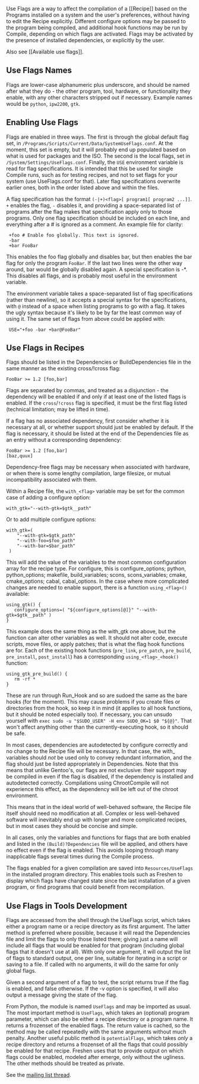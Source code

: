 Use Flags are a way to affect the compilation of a [[Recipe]] based on the Programs installed on a system and the user's preferences, without having to edit the Recipe explicitly.  Different configure options may be passed to the program being compiled, and additional hook functions may be run by Compile, depending on which flags are activated.  Flags may be activated by the presence of installed dependencies, or explicitly by the user.

Also see [[Available use flags]].

## Use Flags Names

Flags are lower-case alphanumeric plus underscore, and should be named
after what they do - the other program, tool, hardware, or
functionality they enable, with any other characters stripped out if
necessary. Example names would be `python`, `ipw2200`, `gtk`.

## Enabling Use Flags

Flags are enabled in three ways. The first is through the global
default flag set, in
`/Programs/Scripts/Current/Data/SystemUseFlags.conf`. At the moment,
this set is empty, but it will probably end up populated based on what
is used for packages and the ISO. The second is the local flags, set
in `/System/Settings/UseFlags.conf`. Finally, the `USE` environment
variable is read for flag specifications. It is intended that this be
used for single Compile runs, such as for testing recipes, and not to
set flags for your system (use UseFlags.conf for that). Later flag
specifications overwrite earlier ones, both in the order listed above
and within the files.

A flag specification has the format `(-|+)<flag>[ program1[ program2
...]]`. `+` enables the flag, `-` disables it, and providing a
space-separated list of programs after the flag makes that
specification apply only to those programs. Only one flag
specification should be included on each line, and everything after a #
is ignored as a comment. An example file for clarity:

```
 +foo # Enable foo globally. This text is ignored.
 -bar
 +bar FooBar
```

This enables the foo flag globally and disables bar, but then enables
the bar flag for only the program `FooBar`. If the last two lines were
the other way around, bar would be globally disabled again. A special
specification is -*. This disables all flags, and is probably most
useful in the environment variable.

The environment variable takes a space-separated list of flag
specifications (rather than newline), so it accepts a special syntax
for the specifications, with `@` instead of a space when listing
programs to go with a flag. It takes the ugly syntax because it's
likely to be by far the least common way of using it. The same set of
flags from above could be applied with:

```
 USE="+foo -bar +bar@FooBar"
```

## Use Flags in Recipes

Flags should be listed in the Dependencies or BuildDependencies file
in the same manner as the existing cross/!cross flag:

```
FooBar >= 1.2 [foo,bar]
```

Flags are separated by commas, and treated as a disjunction - the
dependency will be enabled if and only if at least one of the listed
flags is enabled. If the `cross`/`!cross` flag is specified, it must be
the first flag listed (technical limitation; may be lifted in time).

If a flag has no associated dependency, first consider whether it is
necessary at all, or whether support should just be enabled by
default. If the flag is necessary, it should be listed at the end of
the Dependencies file as an entry without a corresponding dependency:

```
FooBar >= 1.2 [foo,bar]
[baz,quux]
```

Dependency-free flags may be necessary when associated with hardware,
or when there is some lengthy compilation, large filesize, or mutual
incompatibility associated with them.

Within a Recipe file, the `with_<flag>` variable may be set for the
common case of adding a configure option:

```
with_gtk="--with-gtk=$gtk__path"
```

Or to add multiple configure options:
```
with_gtk=(
    "--with-gtk=$gtk_path"
    "--with-foo=$foo_path"
    "--with-bar=$bar_path"
 )
```

This will add the value of the variables to the most common
configuration array for the recipe type. For configure, this is
configure_options; python, python_options; makefile, build_variables;
scons, scons_variables; cmake, cmake_options; cabal, cabal_options. In
the case where more complicated changes are needed to enable support,
there is a function `using_<flag>()` available:

```
using_gtk() {
   configure_options=( "${configure_options[@]}" "--with-gtk=$gtk__path" )
}
```

This example does the same thing as the with_gtk one above, but the
function can alter other variables as well. It should not alter code,
execute scripts, move files, or apply patches; that is what the flag
hook functions are for. Each of the existing hook functions (`pre_link`,
`pre_patch`, `pre_build`, `pre_install`, `post_install`) has a corresponding
`using_<flag>_<hook()` function:

```
using_gtk_pre_build() {
   rm -rf *
}
```

These are run through Run_Hook and so are sudoed the same as the bare
hooks (for the moment). This may cause problems if you create files or
directories from the hook, so keep it in mind (it applies to all hook
functions, but it should be noted especially too). If necessary, you
can unsudo yourself with `exec sudo -u "$SUDO_USER" -H env SUDO_OK=1
$0 "${@}"`. That won't affect anything other than the
currently-executing hook, so it should be safe.

In most cases, dependencies are autodetected by configure correctly
and no change to the Recipe file will be necessary. In that case, the
with_<flag> variables should *not* be used only to convey redundant
information, and the flag should just be listed appropriately in
Dependencies. Note that this means that unlike Gentoo's, our flags are
not exclusive: their support may be compiled in even if the flag is
disabled, if the dependency is installed and autodetected correctly.
Compilations using ChrootCompile will not experience this effect, as
the dependency will be left out of the chroot environment.

This means that in the ideal world of well-behaved software, the
Recipe file itself should need no modification at all. Complex or less
well-behaved software will inevitably end up with longer and more
complicated recipes, but in most cases they should be concise and
simple.

In all cases, only the variables and functions for flags that are both
enabled and listed in the `(Build)?Dependencies` file will be applied,
and others have no effect even if the flag is enabled. This avoids
looping through many inapplicable flags several times during the
Compile process.

The flags enabled for a given compilation are saved into
`Resources/UseFlags` in the installed program directory. This enables
tools such as Freshen to display which flags have changed state since
the last installation of a given program, or find programs that could
benefit from recompilation.

## Use Flags in Tools Development

Flags are accessed from the shell through the UseFlags script, which
takes either a program name or a recipe directory as its first
argument. The latter method is preferred where possible, because it
will read the Dependencies file and limit the flags to only those
listed there; giving just a name will include all flags that would be
enabled for that program (including global flags that it doesn't use
at all). With only one argument, it will output the list of flags to
standard output, one per line, suitable for iterating in a script or
saving to a file. If called with no arguments, it will do the same for
only global flags.

Given a second argument of a flag to test, the script returns true if
the flag is enabled, and false otherwise. If the -v option is
specified, it will also output a message giving the state of the flag.

From Python, the module is named `UseFlags` and may be imported as
usual. The most important method is `UseFlags`, which takes an
(optional) program parameter, which can also be either a recipe
directory or a program name. It returns a frozenset of the enabled
flags. The return value is cached, so the method may be called
repeatedly with the same arguments without much penalty. Another
useful public method is `potentialFlags`, which takes *only* a recipe
directory and returns a frozenset of all the flags that could possibly
be enabled for that recipe. Freshen uses that to provide output on
which flags could be enabled, modeled after emerge, only without the
ugliness. The other methods should be treated as private.

See the [mailing list thread](http://thread.gmane.org/gmane.linux.distributions.gobo.devel/2593).
